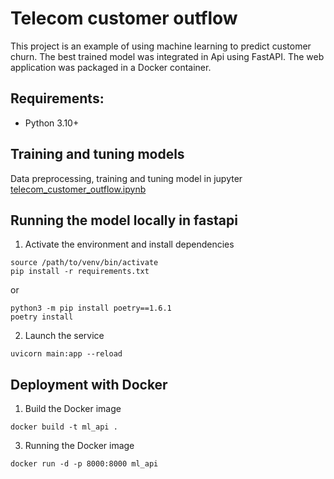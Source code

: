 # Telecom customer outflow
This project is an example of using machine learning to predict customer churn.
The best trained model was integrated in Api using FastAPI. The web application was packaged in a Docker container.

## Requirements:
* Python 3.10+

## Training and tuning models
Data preprocessing, training and tuning model in jupyter [telecom_customer_outflow.ipynb](https://github.com/Vladruss/TelecomCustomerOutflow/blob/main/telecom_customer_outflow.ipynb)

## Running the model locally in fastapi
1. Activate the environment and install dependencies
```
source /path/to/venv/bin/activate
pip install -r requirements.txt
```
or
```
python3 -m pip install poetry==1.6.1
poetry install
```

2. Launch the service
```
uvicorn main:app --reload
```

## Deployment with Docker
1. Build the Docker image
```
docker build -t ml_api .
```
3. Running the Docker image
```
docker run -d -p 8000:8000 ml_api
```



